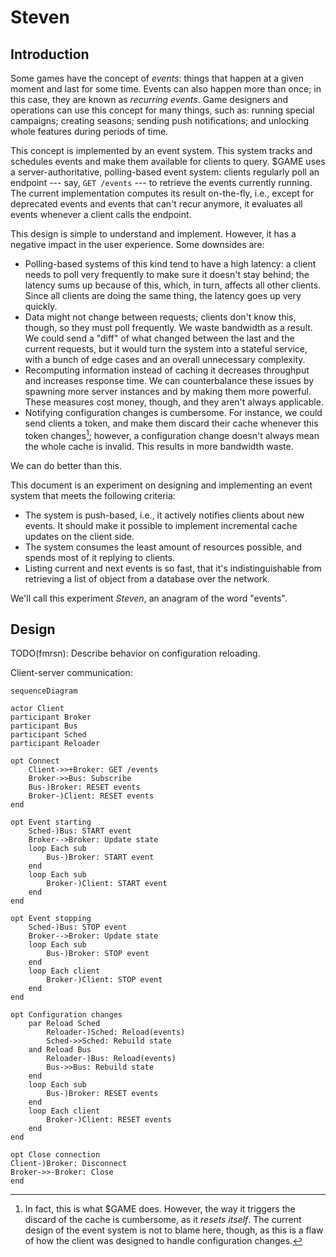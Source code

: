 # Steven


## Introduction

Some games have the concept of *events*:
things that happen at a given moment
and last for some time.
Events can also happen more than once;
in this case,
they are known as *recurring events*.
Game designers and operations can use this concept for many things,
such as:
running special campaigns;
creating seasons;
sending push notifications;
and unlocking whole features during periods of time.

This concept is implemented by an event system.
This system tracks and schedules events
and make them available for clients to query.
$GAME uses a server-authoritative, polling-based event system:
clients regularly poll an endpoint ---
say, `GET /events` ---
to retrieve the events currently running.
The current implementation computes its result on-the-fly,
i.e.,
except for deprecated events and events that can't recur anymore,
it evaluates all events whenever a client calls the endpoint.

This design is simple to understand and implement.
However, it has a negative impact in the user experience.
Some downsides are:

* Polling-based systems of this kind tend to have a high latency:
  a client needs to poll very frequently
  to make sure it doesn't stay behind;
  the latency sums up because of this,
  which, in turn, affects all other clients.
  Since all clients are doing the same thing,
  the latency goes up very quickly.
* Data might not change between requests;
  clients don't know this, though,
  so they must poll frequently.
  We waste bandwidth as a result.
  We could send a "diff" of what changed
  between the last and the current requests,
  but it would turn the system into a stateful service,
  with a bunch of edge cases
  and an overall unnecessary complexity.
* Recomputing information instead of caching it
  decreases throughput and increases response time.
  We can counterbalance these issues
  by spawning more server instances
  and by making them more powerful.
  These measures cost money, though,
  and they aren't always applicable.
* Notifying configuration changes is cumbersome.
  For instance,
  we could send clients a token,
  and make them discard their cache whenever this token changes[^dm-token];
  however,
  a configuration change doesn't always mean the whole cache is invalid.
  This results in more bandwidth waste.

[^dm-token]: In fact, this is what $GAME does.
However,
the way it triggers the discard of the cache is cumbersome,
as it *resets itself*.
The current design of the event system is not to blame here, though,
as this is a flaw of how the client was designed
to handle configuration changes.

We can do better than this.

This document is an experiment
on designing and implementing an event system
that meets the following criteria:

* The system is push-based,
  i.e., it actively notifies clients about new events.
  It should make it possible to implement incremental cache updates
  on the client side.
* The system consumes the least amount of resources possible,
  and spends most of it replying to clients.
* Listing current and next events is so fast,
  that it's indistinguishable from retrieving a list of object
  from a database over the network.

We'll call this experiment *Steven*,
an anagram of the word "events".


## Design

TODO(fmrsn): Describe behavior on configuration reloading.

Client-server communication:

```mermaid
sequenceDiagram

actor Client
participant Broker
participant Bus
participant Sched
participant Reloader

opt Connect
	Client->>+Broker: GET /events
	Broker->>Bus: Subscribe
	Bus-)Broker: RESET events
	Broker-)Client: RESET events
end

opt Event starting
	Sched-)Bus: START event
	Broker-->Broker: Update state
	loop Each sub
		Bus-)Broker: START event
	end
	loop Each sub
		Broker-)Client: START event
	end
end

opt Event stopping
	Sched-)Bus: STOP event
	Broker-->Broker: Update state
	loop Each sub
		Bus-)Broker: STOP event
	end
	loop Each client
		Broker-)Client: STOP event
	end
end

opt Configuration changes
	par Reload Sched
		Reloader-)Sched: Reload(events)
		Sched->>Sched: Rebuild state
	and Reload Bus
		Reloader-)Bus: Reload(events)
		Bus->>Bus: Rebuild state
	end
	loop Each sub
		Bus-)Broker: RESET events
	end
	loop Each client
		Broker-)Client: RESET events
	end
end

opt Close connection
Client-)Broker: Disconnect
Broker->>-Broker: Close
end
```

